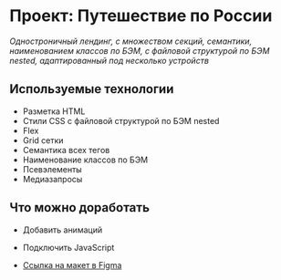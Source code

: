 # Проект: Путешествие по России

*Одностроничный лендинг, с множеством секций, семантики, наименованием классов по БЭМ, с файловой структурой по БЭМ nested, адаптированный под несколько устройств*
## Используемые технологии
* Разметка HTML
* Стили CSS с файловой структурой по БЭМ nested
* Flex
* Grid сетки
* Семантика всех тегов
* Наименование классов по БЭМ
* Псевэлементы
* Медиазапросы
## Что можно доработать
* Добавить анимаций
* Подключить JavaScript

* [Ссылка на макет в Figma](https://www.figma.com/file/5S2WSbEFL6awjVWJ0NWL8Q/Sprint-3_-Russia-_-desktop-mobile?node-id=28503%3A0)

